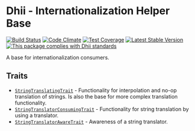 # Dhii - Internationalization Helper Base

[![Build Status](https://travis-ci.org/Dhii/i18n-helper-base.svg?branch=develop)](https://travis-ci.org/Dhii/i18n-helper-base)
[![Code Climate](https://codeclimate.com/github/Dhii/i18n-helper-base/badges/gpa.svg)](https://codeclimate.com/github/Dhii/i18n-helper-base)
[![Test Coverage](https://codeclimate.com/github/Dhii/i18n-helper-base/badges/coverage.svg)](https://codeclimate.com/github/Dhii/i18n-helper-base/coverage)
[![Latest Stable Version](https://poser.pugx.org/dhii/i18n-helper-base/version)](https://packagist.org/packages/dhii/i18n-helper-base)
[![This package complies with Dhii standards](https://img.shields.io/badge/Dhii-Compliant-green.svg?style=flat-square)][Dhii]

A base for internationalization consumers.

## Traits
- [`StringTranslatingTrait`][StringTranslatingTrait] - Functionality for interpolation and no-op translation of strings.
Is also the base for more complex translation functionality.
- [`StringTranslatorConsumingTrait`][StringTranslatorConsumingTrait] - Functionality for string translation by using a translator.
- [`StringTranslatorAwareTrait`][StringTranslatorAwareTrait] - Awareness of a string translator.

[Dhii]: https://github.com/Dhii/dhii

[StringTranslatingTrait]:                       src/StringTranslatingTrait.php
[StringTranslatorConsumingTrait]:               src/StringTranslatorConsumingTrait.php
[StringTranslatorAwareTrait]:                   src/StringTranslatorAwareTrait.php
